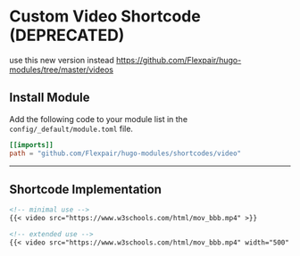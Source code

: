# Custom Video Shortcode (DEPRECATED)

use this new version instead <https://github.com/Flexpair/hugo-modules/tree/master/videos>

## Install Module

Add the following code to your module list in the `config/_default/module.toml` file.

```toml
[[imports]]
path = "github.com/Flexpair/hugo-modules/shortcodes/video"
```

<hr>

## Shortcode Implementation

```md
<!-- minimal use -->
{{< video src="https://www.w3schools.com/html/mov_bbb.mp4" >}}

<!-- extended use -->
{{< video src="https://www.w3schools.com/html/mov_bbb.mp4" width="500" height="auto" autoplay="false" loop="false" muted="false" controls="true" class="" >}}
```
